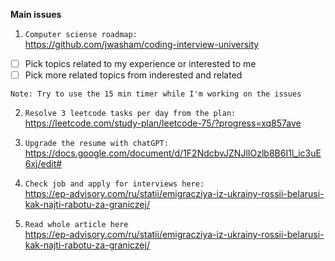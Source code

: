 **Main issues**

1. `Computer sciense roadmap:`<br/>
https://github.com/jwasham/coding-interview-university

- [ ] Pick topics related to my experience or interested to me
- [ ] Pick more related topics from inderested and related

```
Note: Try to use the 15 min timer while I'm working on the issues
```

2. `Resolve 3 leetcode tasks per day from the plan:`<br/>
https://leetcode.com/study-plan/leetcode-75/?progress=xq857ave

3. `Upgrade the resume with chatGPT:`<br/>
https://docs.google.com/document/d/1F2NdcbvJZNJlIOzlb8B6I1l_ic3uE6xj/edit#

4. `Check job and apply for interviews here:`<br/>
https://ep-advisory.com/ru/statii/emigracziya-iz-ukrainy-rossii-belarusi-kak-najti-rabotu-za-graniczej/

5. `Read whole article here`<br/>
https://ep-advisory.com/ru/statii/emigracziya-iz-ukrainy-rossii-belarusi-kak-najti-rabotu-za-graniczej/
